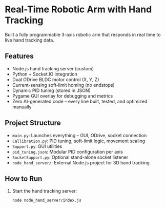 # Real-Time Robotic Arm with Hand Tracking

Built a fully programmable 3-axis robotic arm that responds in real time to live hand tracking data.

## Features
- Node.js hand tracking server (custom)
- Python + Socket.IO integration
- Dual ODrive BLDC motor control (X, Y, Z)
- Current-sensing soft-limit homing (no endstops)
- Dynamic PID tuning (stored in JSON)
- Pygame GUI overlay for debugging and metrics
- Zero AI-generated code – every line built, tested, and optimized manually

## Project Structure
- `main.py`: Launches everything – GUI, ODrive, socket connection
- `Callibration.py`: PID tuning, soft-limit logic, movement scaling
- `Support.py`: GUI utilities
- `pid_tuning.json`: Modular PID configuration per axis
- `SocketSupport.py`: Optional stand-alone socket listener
- `node_hand_server/`: External Node.js project for 3D hand tracking

## How to Run
1. Start the hand tracking server:
   ```bash
   node node_hand_server/index.js

